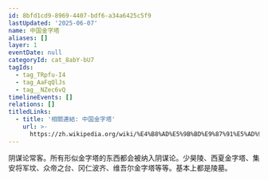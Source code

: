 ```yaml
---
id: 8bfd1cd9-8969-4407-bdf6-a34a6425c5f9
lastUpdated: '2025-06-07'
name: 中国金字塔
aliases: []
layer: 1
eventDate: null
categoryId: cat_8abY-bU7
tagIds:
  - tag_TRpfu-I4
  - tag_AaFqQlJs
  - tag__NZec6vQ
timelineEvents: []
relations: []
titledLinks:
  - title: '相關連結: 中国金字塔'
    url: >-
      https://zh.wikipedia.org/wiki/%E4%B8%AD%E5%9B%BD%E9%87%91%E5%AD%97%E5%A1%94
---
```

阴谋论常客。所有形似金字塔的东西都会被纳入阴谋论。少昊陵、西夏金字塔、集安将军坟、众帝之台、冈仁波齐、维吾尔金字塔等等。基本上都是陵墓。
